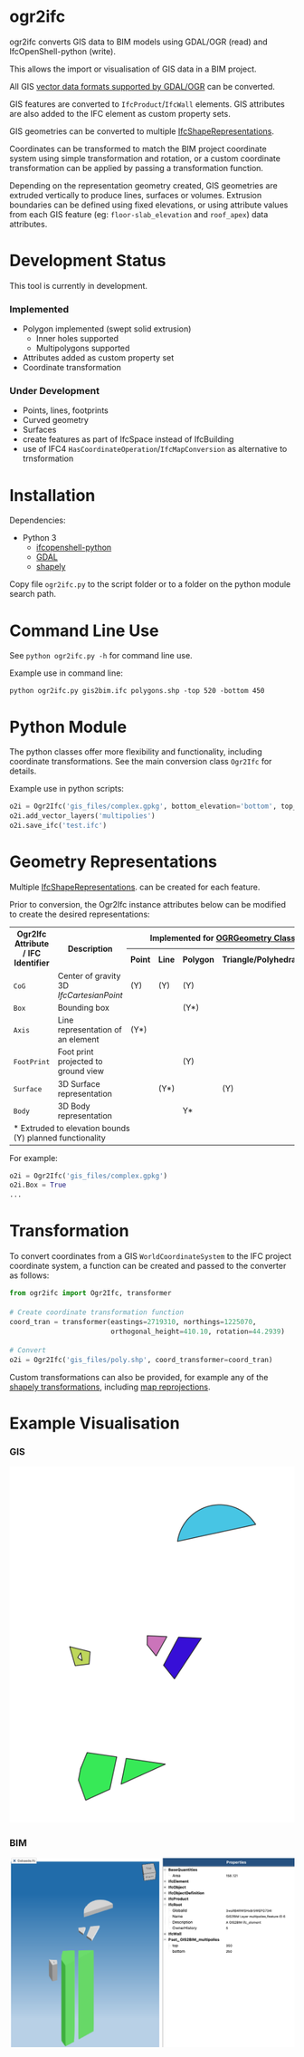 # ogr2ifc
ogr2ifc converts GIS data to BIM models using GDAL/OGR (read) 
and IfcOpenShell-python (write).

This allows the import or visualisation of GIS data in a BIM project.

All GIS [vector data formats supported by GDAL/OGR](https://gdal.org/drivers/vector/index.html) can be converted.

GIS features are converted to `IfcProduct`/`IfcWall` elements. 
GIS attributes are also added to the IFC element as custom property sets.

GIS geometries can be converted to multiple 
[IfcShapeRepresentations](https://standards.buildingsmart.org/IFC/DEV/IFC4_3/RC1/HTML/schema/ifcrepresentationresource/lexical/ifcshaperepresentation.htm).

Coordinates can be transformed to match the BIM project coordinate system using simple transformation and rotation, or a 
custom coordinate transformation can be applied by passing a transformation function.

Depending on the representation geometry created, GIS geometries are extruded vertically to produce lines, surfaces or volumes.
Extrusion boundaries can be defined using fixed elevations, or using attribute values from each GIS feature 
(eg: `floor-slab_elevation` and `roof_apex`) data attributes.

# Development Status
This tool is currently in development.

### Implemented
* Polygon implemented (swept solid extrusion)
  * Inner holes supported
  * Multipolygons supported
* Attributes added as custom property set
* Coordinate transformation
  
### Under Development
* Points, lines, footprints
* Curved geometry
* Surfaces
* create features as part of IfcSpace instead of IfcBuilding
* use of IFC4 `HasCoordinateOperation`/`IfcMapConversion` as alternative to trnsformation

# Installation
Dependencies:
* Python 3
  * [ifcopenshell-python](http://ifcopenshell.org/python)
  * [GDAL](https://pypi.org/project/GDAL/)
  * [shapely](https://shapely.readthedocs.io/en/stable/manual.html)

Copy file `ogr2ifc.py` to the script folder or to a folder on the python module search path. 

# Command Line Use
See `python ogr2ifc.py -h` for command line use.

Example use in command line:
```
python ogr2ifc.py gis2bim.ifc polygons.shp -top 520 -bottom 450
```

# Python Module
The python classes offer more flexibility and functionality, including coordinate transformations.
See the main conversion class `Ogr2Ifc` for details.

Example use in python scripts:
```python
o2i = Ogr2Ifc('gis_files/complex.gpkg', bottom_elevation='bottom', top_elevation='top')
o2i.add_vector_layers('multipolies')
o2i.save_ifc('test.ifc')
```

# Geometry Representations
Multiple [IfcShapeRepresentations](https://standards.buildingsmart.org/IFC/DEV/IFC4_3/RC1/HTML/schema/ifcrepresentationresource/lexical/ifcshaperepresentation.htm).
 can be created for each feature.

Prior to conversion, the Ogr2Ifc instance attributes below can be modified to 
create the desired representations:

<table>
  <tr>
    <th rowspan="2">Ogr2Ifc Attribute / IFC Identifier</th>
    <th rowspan="2">Description</th>
    <th colspan="4">Implemented for <a href="https://gdal.org/doxygen/classOGRGeometry.html">OGRGeometry Class</a></th>
  </tr>
  <tr><th>Point</th><th>Line</th><th>Polygon</th><th>Triangle/Polyhedral/TIN</th></tr>
  <tr>
    <td><code>CoG</code></td>
    <td>Center of gravity<br>3D <em>IfcCartesianPoint</em></td>
    <td>(Y)</td><td>(Y)</td><td>(Y)</td><td>&nbsp;</td>
  </tr>
  <tr>
    <td><code>Box</code></td>
    <td>Bounding box</td>
  <td>&nbsp;</td><td>&nbsp;</td><td>(Y*)</td><td>&nbsp;</td>
  </tr>
  <tr>
    <td><code>Axis</code></td>
    <td>Line representation of an element</td>
  <td>(Y*)</td><td>&nbsp;</td><td>&nbsp;</td><td>&nbsp;</td>
  </tr>
  <tr>
    <td><code>FootPrint</code></td>
    <td>Foot print projected to ground view</td>
  <td>&nbsp;</td><td>&nbsp;</td><td>(Y)</td><td>&nbsp;</td>
  </tr> 
  <tr>
    <td><code>Surface</code></td>
    <td>3D Surface representation</td>
  <td>&nbsp;</td><td>(Y*)</td><td>&nbsp;</td><td>(Y)</td>
  </tr> 
  <tr>
    <td><code>Body</code></td>
    <td>3D Body representation</td>
  <td>&nbsp;</td><td>&nbsp;</td><td>Y*</td><td>&nbsp;</td>
  </tr>
  <tr>
    <td colspan="6">
      * Extruded to elevation bounds<br>
      (Y) planned functionality
    </td>
  </tr>
</table>


For example:

```python
o2i = Ogr2Ifc('gis_files/complex.gpkg')
o2i.Box = True
...
```

# Transformation
To convert coordinates from a GIS `WorldCoordinateSystem`
to the IFC project coordinate system, a function can be 
created and passed to the converter as follows:

```python
from ogr2ifc import Ogr2Ifc, transformer

# Create coordinate transformation function
coord_tran = transformer(eastings=2719310, northings=1225070, 
                         orthogonal_height=410.10, rotation=44.2939)

# Convert
o2i = Ogr2Ifc('gis_files/poly.shp', coord_transformer=coord_tran)
```

Custom transformations can also be provided, for example
any of the [shapely transformations](https://shapely.readthedocs.io/en/stable/manual.html#affine-transformations), including
[map reprojections](https://shapely.readthedocs.io/en/stable/manual.html#other-transformations).

# Example Visualisation

### GIS
![GIS File Source](GIS_file.png?raw=true)
### BIM
![IFC File](example_ifc.png?raw=true)